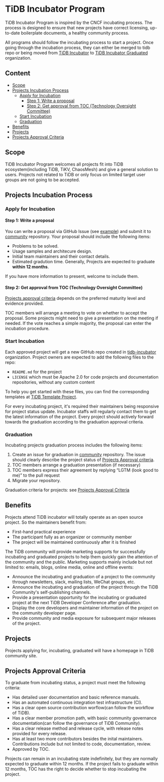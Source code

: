 # TiDB Incubator Program

TiDB Incubator Program is inspired by the CNCF incubating process. The process is designed to ensure that new projects have correct licensing, up-to-date boilerplate documents, a healthy community process.

All programs should follow the incubating process to start a project. Once going through the incubation process, they can either be merged to tidb repo or being moved from [TiDB Incubator](https://github.com/tidb-incubator) to [TiDB Incubator Graduated](https://github.com/tidb-incubator-graduated) organization.

## Content

<!-- vim-markdown-toc GFM -->

* [Scope](#scope)
* [Projects Incubation Process](#projects-incubation-process)
    * [Apply for Incubation](#apply-for-incubation)
        * [Step 1: Write a proposal](#step-1-write-a-proposal)
        * [Step 2: Get approval from TOC (Technology Oversight Committee)](#step-3-get-approval-from-toc-technology-oversight-committee)
    * [Start Incubation](#start-incubation)
    * [Graduation](#graduation)
* [Benefits](#benefits)
* [Projects](#projects)
* [Projects Approval Criteria](#projects-approval-criteria)

<!-- vim-markdown-toc -->

## Scope

TiDB Incubator Program welcomes all projects fit into TiDB ecosystem(including TiDB, TiKV, ChaosMesh) and give a general solution to users. Projects not related to TiDB or only focus on limited target user groups are not going to be accepted.

## Projects Incubation Process

### Apply for Incubation

#### Step 1: Write a proposal

You can write a proposal via GitHub Issue (see [example](https://github.com/pingcap/community/issues/81)) and submit it to [community](https://github.com/pingcap/community/) repository. Your proposal should include the following items:

* Problems to be solved.
* Usage samples and architecure design.
* Initial team maintainers and their contact details.
* Estimated gradution time. Generally, Projects are expected to graduate **within 12 months**.

If you have more information to present, welcome to include them.

#### Step 2: Get approval from TOC (Technology Oversight Committee)

[Projects approval criteria](#projects-approval-criteria.md) depends on the preferred maturity level and evidence provided.

TOC members will arrange a meeting to vote on whether to accept the proposal. Some projects might need to give a presentation on the meeting if needed. If the vote reaches a simple majority, the proposal can enter the incubation procedure.

### Start Incubation

Each approved project will get a new GitHub repo created in [tidb-incubator](https://github.com/tidb-incubator) organization. Project owners are expected to add the following files to the repo:

* `README.md` for the project
* `LICENSE` which must be Apache 2.0 for code projects and documentation repositories, without any custom content

To help you get started with these files, you can find the corresponding templates at [TiDB Template Project](https://github.com/tidb-incubator/tidb-template-project).

For every incubating project, it's required their maintainers being responsive for project status update. Incubator staffs will regularly contact them to get the latest information of the project. Every project should actively forward towards the graduation according to the graduation approval criteria.

### Graduation

Incubating projects graduation process includes the following items:

1. Create an issue for graduation in [community](https://github.com/pingcap/community/) repository. The issue should clearly describe the project status of [Projects Approval criteria](#projects-approval-criteria.md).
2. TOC members arrange a graduation presentation (if necessary)
3. TOC members express their agreement by replying “LGTM (look good to me)” to the pull request
4. Migrate your repository.

Graduation criteria for projects: see [Projects Approval Criteria](#projects-approval-criteria.md)

## Benefits

Projects attend TiDB incubator will totally operate as an open source project. So the maintainers benefit from:
- First-hand practical experience
- The participant fully as an organizer or community member
- The project will be maintained continuously after it is finished

The TiDB community will provide marketing supports for successfully incubating and graduated projects to help them quickly gain the attention of the community and the public. Marketing supports mainly include but not limited to: emails, blogs, online media, online and offline events:
- Announce the incubating and graduation of a project to the community through newsletters, slack, mailing lists, WeChat groups, etc.
- Announce the incubating and graduation of the project through the TiDB Community's self-publishing channels.
- Provide a presentation opportunity for the incubating or graduated project at the next TiDB Developer Conference after graduation.
- Display the core developers and maintainer information of the project on the community developer page.
- Provide community and media exposure for subsequent major releases of the project.

## Projects

Projects applying for, incubating, graduated will have a homepage in TiDB community site. <TODO>

## Projects Approval Criteria

To graduate from incubating status, a project must meet the following criteria:

- Has detailed user documentation and basic reference manuals.
- Has an automated continuous integration test infrastructure (CI).
- Has a clear open source contribution worflow(can follow the workflow of TiDB).
- Has a clear member promotion path, with basic community governance documentation(can follow the governance of TiDB Community).
- Has a clear release method and release cycle, with release notes provided for every release.
- Has at least two more contributors besides the inital maintainers. Contributions include but not limited to code, documentation, review.
- Approved by TOC.

Projects can remain in an incubating state indefinitely, but they are normally expected to graduate within 12 months. If the project fails to graduate within 12 months, TOC has the right to decide whether to stop incubating the project.
